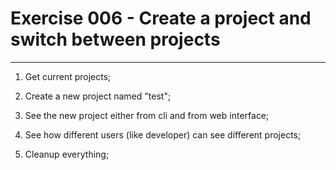 # Exercise 006 - Create a project and switch between projects

---

1. Get current projects;

2. Create a new project named "test";

3. See the new project either from cli and from web interface;

4. See how different users (like developer) can see different projects;

5. Cleanup everything;
